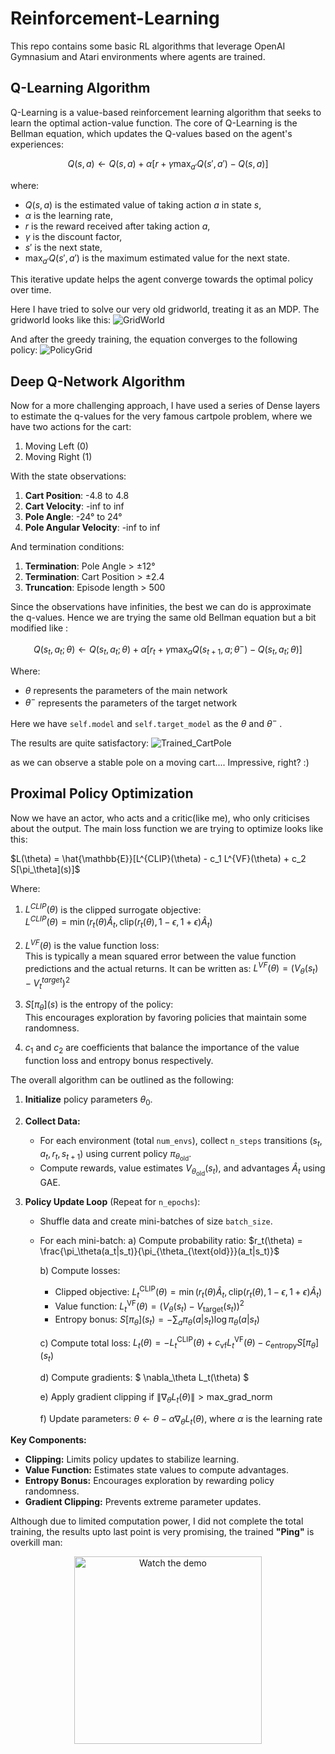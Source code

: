 # Reinforcement-Learning
This repo contains some basic RL algorithms that leverage OpenAI Gymnasium and Atari environments where agents are trained.

## Q-Learning Algorithm
Q-Learning is a value-based reinforcement learning algorithm that seeks to learn the optimal action-value function. The core of Q-Learning is the Bellman equation, which updates the Q-values based on the agent's experiences:

$$
Q(s, a) \leftarrow Q(s, a) + \alpha \left[ r + \gamma \max_{a'} Q(s', a') - Q(s, a) \right]
$$

where:
- $Q(s, a)$ is the estimated value of taking action $a$ in state $s$,
- $\alpha$ is the learning rate,
- $r$ is the reward received after taking action $a$,
- $\gamma$ is the discount factor,
- $s'$ is the next state,
- $\max_{a'} Q(s', a')$ is the maximum estimated value for the next state.

This iterative update helps the agent converge towards the optimal policy over time.

Here I have tried to solve our very old gridworld, treating it as an MDP. The gridworld looks like this:
![GridWorld](images/gridworld.png)

And after the greedy training, the equation converges to the following policy:
![PolicyGrid](images/policy_grid.png)


## Deep Q-Network Algorithm
Now for a more challenging approach, I have used a series of Dense layers to estimate the q-values for the very famous cartpole problem, 
where we have two actions for the cart:
1. Moving Left (0)
2. Moving Right (1)

With the state observations:
1. **Cart Position**: -4.8 to 4.8
2. **Cart Velocity**: -inf to inf
3. **Pole Angle**: -24° to 24°
4. **Pole Angular Velocity**: -inf to inf

And termination conditions:
1. **Termination**: Pole Angle > ±12°
2. **Termination**: Cart Position > ±2.4
3. **Truncation**: Episode length > 500

Since the observations have infinities, the best we can do is approximate the q-values. Hence we are trying the same old Bellman equation but a bit modified like :

$$
Q(s_t, a_t; \theta) \leftarrow Q(s_t, a_t; \theta) + \alpha [r_t + \gamma \max_{a} Q(s_{t+1}, a; \theta^-) - Q(s_t, a_t; \theta)]
$$  

Where:  
   - $\theta$ represents the parameters of the main network  
   - $\theta^-$ represents the parameters of the target network

Here we have `self.model` and `self.target_model` as the $\theta$ and $\theta^-$ .

The results are quite satisfactory:
![Trained_CartPole](videos/cartpole_run.gif)

as we can observe a stable pole on a moving cart.... Impressive, right? :) 

## Proximal Policy Optimization
Now we have an actor, who acts and a critic(like me), who only criticises about the output. The main loss function we are trying to optimize looks like this:

$L(\theta) = \hat{\mathbb{E}}[L^{CLIP}(\theta) - c_1 L^{VF}(\theta) + c_2 S[\pi_\theta](s)]$

Where:

1. $L^{CLIP}(\theta)$ is the clipped surrogate objective:  
   $L^{CLIP}(\theta) = \min(r_t(\theta)\hat{A}_t, \text{clip}(r_t(\theta), 1-\epsilon, 1+\epsilon)\hat{A}_t)$

2. $L^{VF}(\theta)$ is the value function loss:  
   This is typically a mean squared error between the value function predictions and the actual returns. It can be written as:
   $L^{VF}(\theta) = (V_\theta(s_t) - V^{target}_t)^2$

3. $S[\pi_\theta](s)$ is the entropy of the policy:  
   This encourages exploration by favoring policies that maintain some randomness.

4. $c_1$ and $c_2$ are coefficients that balance the importance of the value function loss and entropy bonus respectively.

The overall algorithm can be outlined as the following:

1. **Initialize** policy parameters $\theta_0$.

2. **Collect Data:**
   - For each environment (total `num_envs`), collect `n_steps` transitions $(s_t, a_t, r_t, s_{t+1})$ using current policy $\pi_{\theta_{\text{old}}}$.
   - Compute rewards, value estimates $V_{\theta_{\text{old}}}(s_t)$, and advantages $\hat{A}_t$ using GAE.

3. **Policy Update Loop** (Repeat for `n_epochs`):
   - Shuffle data and create mini-batches of size `batch_size`.
   - For each mini-batch:
     a) Compute probability ratio: $r_t(\theta) = \frac{\pi_\theta(a_t|s_t)}{\pi_{\theta_{\text{old}}}(a_t|s_t)}$
     
     b) Compute losses:
        - Clipped objective: $L_t^{\text{CLIP}}(\theta) = \min( r_t(\theta) \hat{A}_t, \text{clip}( r_t(\theta), 1 - \epsilon, 1 + \epsilon ) \hat{A}_t )$
        - Value function: $L_t^{\text{VF}}(\theta) = ( V_\theta(s_t) - V_{\text{target}}(s_t) )^2$
        - Entropy bonus: $S[\pi_\theta](s_t) = -\sum_a \pi_\theta(a|s_t) \log \pi_\theta(a|s_t)$
     
     c) Compute total loss:
        $L_t(\theta) = -L_t^{\text{CLIP}}(\theta) + c_{\text{vf}} L_t^{\text{VF}}(\theta) - c_{\text{entropy}} S[\pi_\theta](s_t)$
     
     d) Compute gradients: $ \nabla_\theta L_t(\theta) $
     
     e) Apply gradient clipping if $\| \nabla_\theta L_t(\theta) \| > \text{max\_grad\_norm}$
     
     f) Update parameters: $\theta \leftarrow \theta - \alpha \nabla_\theta L_t(\theta)$, where $\alpha$ is the learning rate

**Key Components:**
- **Clipping:** Limits policy updates to stabilize learning.
- **Value Function:** Estimates state values to compute advantages.
- **Entropy Bonus:** Encourages exploration by rewarding policy randomness.
- **Gradient Clipping:** Prevents extreme parameter updates.

Although due to limited computation power, I did not complete the total training, the results upto last point is very promising, the trained **"Ping"** is overkill man:

<p align="center">
  <a href="videos/demo.mp4">
    <img src="videos/ppo_pong_eval-step-0-to-step-3000.gif" alt="Watch the demo" width="300"/>
  </a>
</p>
